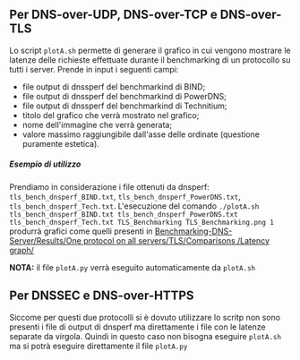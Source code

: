 ## Per DNS-over-UDP, DNS-over-TCP e DNS-over-TLS
Lo script `plotA.sh` permette di generare il grafico in cui vengono mostrare le latenze delle richieste effettuate durante il benchmarking di un protocollo su tutti i server. 
Prende in input i seguenti campi:
- file output di dnssperf del benchmarkind di BIND;
- file output di dnssperf del benchmarkind di PowerDNS;
- file output di dnssperf del benchmarkind di Technitium;
- titolo del grafico che verrà mostrato nel grafico;
- nome dell'immagine che verrà generata;
- valore massimo raggiungibile dall'asse delle ordinate (questione puramente estetica).

##### Esempio di utilizzo
Prendiamo in considerazione i file ottenuti da dnsperf: `tls_bench_dnsperf_BIND.txt`, `tls_bench_dnsperf_PowerDNS.txt`, `tls_bench_dnsperf_Tech.txt`.
L'esecuzione del comando `./plotA.sh tls_bench_dnsperf_BIND.txt tls_bench_dnsperf_PowerDNS.txt tls_bench_dnsperf_Tech.txt TLS_Benchmarking TLS_Benchmarking.png 1` produrrà grafici come quelli presenti in [Benchmarking-DNS-Server/Results/One protocol on all servers/TLS/Comparisons
/Latency graph/](https://github.com/mtolkien/Benchmarking-DNS-Server/tree/main/Results/One%20protocol%20on%20all%20servers/TLS/Comparisons/Latency%20graph)

**NOTA:** il file `plotA.py` verrà eseguito automaticamente da `plotA.sh`

## Per DNSSEC e DNS-over-HTTPS
Siccome per questi due protocolli si è dovuto utilizzare lo scritp [](scriptKdig.sh) non sono presenti i file di output di dnsperf ma direttamente i file con le latenze separate da virgola. Quindi in questo caso non bisogna eseguire `plotA.sh` ma si potrà eseguire direttamente il file `plotA.py` 
